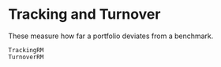 # Tracking and Turnover

These measure how far a portfolio deviates from a benchmark.

```@docs
TrackingRM
TurnoverRM
```
